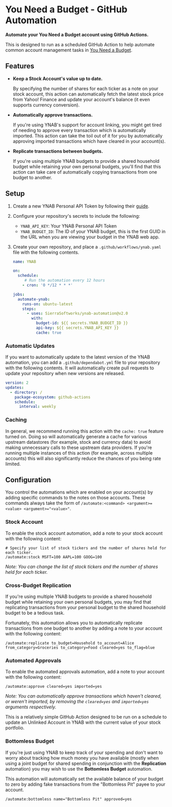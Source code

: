 # You Need a Budget - GitHub Automation
**Automate your You Need a Budget account using GitHub Actions.**

This is designed to run as a scheduled GitHub Action to help automate
common account management tasks in [You Need a Budget](https://www.youneedabudget.com/).

## Features
 - **Keep a Stock Account's value up to date.**

    By specifying the number of shares for each ticker as a note on your stock account,
    this action can automatically fetch the latest stock price from Yahoo! Finance and
    update your account's balance (it even supports currency conversion).

 - **Automatically approve transactions.**

    If you're using YNAB's support for account linking, you might get tired of needing
    to approve every transaction which is automatically imported. This action can take
    the toil out of it for you by automatically approving imported transactions which
    have cleared in your account(s).

- **Replicate transactions between budgets.**

    If you're using multiple YNAB budgets to provide a shared household budget while retaining
    your own personal budgets, you'll find that this action can take care of automatically
    copying transactions from one budget to another.

## Setup
1. Create a new YNAB Personal API Token by following their [guide](https://api.youneedabudget.com/#personal-access-tokens).
2. Configure your repository's secrets to include the following:
   - `YNAB_API_KEY`: Your YNAB Personal API Token
   - `YNAB_BUDGET_ID`: The ID of your YNAB budget, this is the first GUID in the URL when you are viewing your budget in the YNAB web app.
3. Create your own repository, and place a `.github/workflows/ynab.yaml` file with the following contents.
   
   ```yaml
   name: YNAB

   on:
     schedule:
        # Run the automation every 12 hours
       - cron: '0 */12 * * *'

   jobs:
     automate-ynab:
       runs-on: ubuntu-latest
       steps:
         - uses: SierraSoftworks/ynab-automation@v2.0
           with:
             budget-id: ${{ secrets.YNAB_BUDGET_ID }}
             api-key: ${{ secrets.YNAB_API_KEY }}
             cache: true
   ```

### Automatic Updates
If you want to automatically update to the latest version of the YNAB automation, you can add a `.github/dependabot.yml` file
to your repository with the following contents. It will automatically create pull requests to update your repository when new
versions are released.

```yaml
version: 2
updates:
  - directory: /
    package-ecosystem: github-actions
    schedule:
      interval: weekly
```

### Caching
In general, we recommend running this action with the `cache: true` feature turned on. Doing so will automatically generate a
cache for various upstream datastores (for example, stock and currency data) to avoid making unnecessary calls to these upstream
data providers. If you're running multiple instances of this action (for example, across multiple accounts) this will also significantly
reduce the chances of you being rate limited.

## Configuration
You control the automations which are enabled on your account(s) by adding specific
commands to the notes on those accounts. These commands always take the form of
`/automate:<command> <argument>=<value> <argument>="<value>"`.

### Stock Account
To enable the stock account automation, add a note to your stock account with the
following content:

```
# Specify your list of stock tickers and the number of shares held for each ticker.
/automate:stock MSFT=100 AAPL=100 GOOG=100
```

*Note: You can change the list of stock tickers and the number of shares held for each ticker.*

### Cross-Budget Replication
If you're using multiple YNAB budgets to provide a shared household budget while retaining
your own personal budgets, you may find that replicating transactions from your personal
budget to the shared household budget to be a tedious task.

Fortunately, this automation allows you to automatically replicate transactions from one
budget to another by adding a note to your account with the following content:

```
/automate:replicate to_budget=Household to_account=Alice from_category=Groceries to_category=Food cleared=yes to_flag=blue
```

### Automated Approvals
To enable the automated approvals automation, add a note to your account with the
following content:

```
/automate:approve cleared=yes imported=yes
```

*Note: You can automatically approve transactions which haven't cleared, or weren't imported, by removing the `cleared=yes` and `imported=yes` arguments respectively.*

This is a relatively simple GitHub Action designed to be run on a schedule to
update an Unlinked Account in YNAB with the current value of your stock portfolio.

### Bottomless Budget
If you're just using YNAB to keep track of your spending and don't want to worry
about tracking how much money you have available (mostly when using a joint budget
for shared spending in conjunction with the **Replication** automation) you may
wish to use the **Bottomless Budget** automation.

This automation will automatically set the available balance of your budget to
zero by adding fake transactions from the "Bottomless Pit" payee to your account.

```
/automate:bottomless name="Bottomless Pit" approved=yes
```
